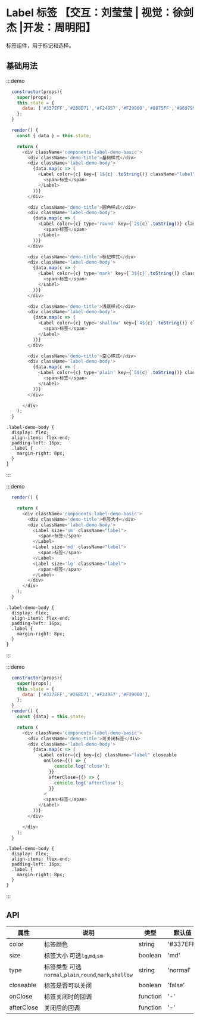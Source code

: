 # Label 标签 【交互：刘莹莹 | 视觉：徐剑杰 |开发：周明阳】


标签组件，用于标记和选择。
## 基础用法

:::demo

```js
  constructor(props){
    super(props);
    this.state = {
      data: ['#337EFF','#26BD71','#F24957','#F29900','#8875FF','#969799'],
    };
  }

  render() {
    const { data } = this.state;

    return (
      <div className='components-label-demo-basic'>
        <div className='demo-title'>基础样式</div>
        <div className='label-demo-body'>
          {data.map(c => (
            <Label color={c} key={`1${c}`.toString()} className="label">
              <span>标签</span>
            </Label>
          ))}
        </div>

        <div className='demo-title'>圆角样式</div>
        <div className='label-demo-body'>
          {data.map(c => (
            <Label color={c} type='round' key={`2${c}`.toString()} className="label">
              <span>标签</span>
            </Label>
          ))}
        </div>

        <div className='demo-title'>标记样式</div>
        <div className='label-demo-body'>
          {data.map(c => (
            <Label color={c} type='mark' key={`3${c}`.toString()} className="label">
              <span>标签</span>
            </Label>
          ))}
        </div>

        <div className='demo-title'>浅底样式</div>
        <div className='label-demo-body'>
          {data.map(c => (
            <Label color={c} type='shallow' key={`4${c}`.toString()} className="label">
              <span>标签</span>
            </Label>
          ))}
        </div>

        <div className='demo-title'>空心样式</div>
        <div className='label-demo-body'>
          {data.map(c => (
            <Label color={c} type='plain' key={`5${c}`.toString()} className="label">
              <span>标签</span>
            </Label>
          ))}
        </div>

      </div>
    );
  }
```

```less
.label-demo-body {
  display: flex;
  align-items: flex-end;
  padding-left: 16px;
  .label {
    margin-right: 8px;
  }
}
```
:::

:::demo

```js
  render() {

    return (
      <div className='components-label-demo-basic'>
        <div className='demo-title'>标签大小</div>
        <div className='label-demo-body'>
          <Label size='sm' className="label">
            <span>标签</span>
          </Label>
          <Label size='md' className="label">
            <span>标签</span>
          </Label>
          <Label size='lg' className="label">
            <span>标签</span>
          </Label>
        </div>
      </div>
    );
  }
```

```less
.label-demo-body {
  display: flex;
  align-items: flex-end;
  padding-left: 16px;
  .label {
    margin-right: 8px;
  }
}
```
:::

:::demo

```js
  constructor(props){
    super(props);
    this.state = {
      data: ['#337EFF','#26BD71','#F24957','#F29900'],
    };
  }
  render() {
    const {data} = this.state;

    return (
      <div className='components-label-demo-basic'>
        <div className='demo-title'>可关闭标签</div>
        <div className='label-demo-body'>
          {data.map(c => (
            <Label color={c} key={c} className="label" closeable
              onClose={() => {
                  console.log('close');
                }}
                afterClose={() => {
                  console.log('afterClose');
                }}
              >
              <span>标签</span>
            </Label>
          ))}
        </div>

      </div>
    );
  }
```

```less
.label-demo-body {
  display: flex;
  align-items: flex-end;
  padding-left: 16px;
  .label {
    margin-right: 8px;
  }
}
```
:::


## API

| 属性            | 说明                           | 类型    | 默认值 |
| --------------- | ------------------------------ | ------- | ------ |
| color           | 标签颜色                   | string | '#337EFF'  |
| size        | 标签大小 可选`lg`,`md`,`sm`              | boolean | 'md'   |
| type | 标签类型 可选`normal`,`plain`,`round`,`mark`,`shallow` | string  | 'normal' |
| closeable | 标签是否可以关闭 | boolean  | 'false' |
| onClose | 标签关闭时的回调 | function  | '-' |
| afterClose | 关闭后的回调 | function  | '-' |
